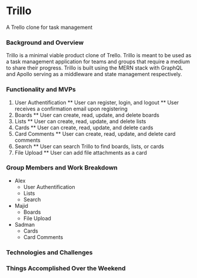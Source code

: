 # Trillo
 A Trello clone for task management
 
 ### Background and Overview
 Trillo is a minimal viable product clone of Trello. Trillo is meant to be used as a task management application for teams and groups that require a medium to share their progress. Trillo is built using the MERN stack with GraphQL and Apollo serving as a middleware and state management respectively.
 
 ### Functionality and MVPs
 1. User Authentification
   ** User can register, login, and logout
   ** User receives a confirmation email upon registering
 2. Boards
   ** User can create, read, update, and delete boards
 3. Lists
   ** User can create, read, update, and delete lists
 4. Cards
   ** User can create, read, update, and delete cards
 5. Card Comments
   ** User can create, read, update, and delete card comments
 6. Search
   ** User can search Trillo to find boards, lists, or cards
 7. File Upload
   ** User can add file attachments as a card
   
 ### Group Members and Work Breakdown
 * Alex
   * User Authentification
   * Lists
   * Search
 * Majid
   * Boards
   * File Upload
 * Sadman
   * Cards 
   * Card Comments
   
 ### Technologies and Challenges
 
 ### Things Accomplished Over the Weekend
 

